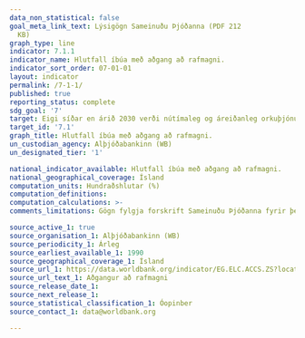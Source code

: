 ```yaml
---
data_non_statistical: false
goal_meta_link_text: Lýsigögn Sameinuðu Þjóðanna (PDF 212
  KB)
graph_type: line
indicator: 7.1.1
indicator_name: Hlutfall íbúa með aðgang að rafmagni.
indicator_sort_order: 07-01-01
layout: indicator
permalink: /7-1-1/
published: true
reporting_status: complete
sdg_goal: '7'
target: Eigi síðar en árið 2030 verði nútímaleg og áreiðanleg orkuþjónusta í boði alls staðar í heiminum á viðráðanlegu verði.
target_id: '7.1'
graph_title: Hlutfall íbúa með aðgang að rafmagni.
un_custodian_agency: Alþjóðabankinn (WB)
un_designated_tier: '1'

national_indicator_available: Hlutfall íbúa með aðgang að rafmagni.
national_geographical_coverage: Ísland
computation_units: Hundraðshlutar (%)
computation_definitions:
computation_calculations: >-
comments_limitations: Gögn fylgja forskrift Sameinuðu Þjóðanna fyrir þennan mælikvarða. Þessi mælikvarði var fundinn í samstarfi við sérfræðinga á þessu sviði.

source_active_1: true
source_organisation_1: Alþjóðabankinn (WB)
source_periodicity_1: Árleg
source_earliest_available_1: 1990
source_geographical_coverage_1: Ísland
source_url_1: https://data.worldbank.org/indicator/EG.ELC.ACCS.ZS?locations=IS
source_url_text_1: Aðgangur að rafmagni
source_release_date_1:
source_next_release_1:
source_statistical_classification_1: Óopinber
source_contact_1: data@worldbank.org

---
```


